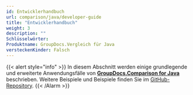 ```yaml
---
id: Entwicklerhandbuch
url: comparison/java/developer-guide
title: "Entwicklerhandbuch"
weight: 3
description: ""
Schlüsselwörter:
Produktname: GroupDocs.Vergleich für Java
versteckenKinder: Falsch
---
```

{{< alert style="info" >}}
In diesem Abschnitt werden einige grundlegende und erweiterte Anwendungsfälle von **[GroupDocs.Comparison for Java](https://products.groupdocs.com/comparison/java)** beschrieben. Weitere Beispiele und Beispiele finden Sie im [GitHub-Repository](https://github.com/groupdocs-comparison/GroupDocs.Comparison-for-Java).
{{< /Alarm >}}


